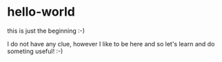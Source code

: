 # hello-world
this is just the beginning :-)

I do not have any clue, however I like to be here and so let's learn and do someting useful! :-)
